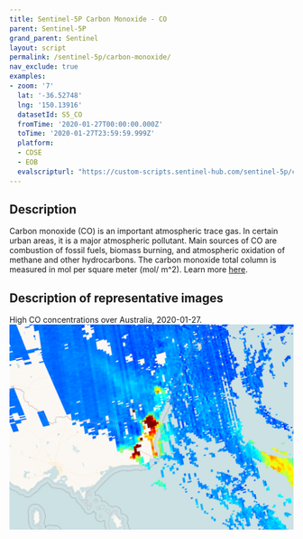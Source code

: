 ```yaml
---
title: Sentinel-5P Carbon Monoxide - CO
parent: Sentinel-5P
grand_parent: Sentinel
layout: script
permalink: /sentinel-5p/carbon-monoxide/
nav_exclude: true
examples:
- zoom: '7'
  lat: '-36.52748'
  lng: '150.13916'
  datasetId: S5_CO
  fromTime: '2020-01-27T00:00:00.000Z'
  toTime: '2020-01-27T23:59:59.999Z'
  platform:
  - CDSE
  - EOB
  evalscripturl: "https://custom-scripts.sentinel-hub.com/sentinel-5p/carbon-monoxide/script.js"
---
```


## Description
Carbon monoxide (CO) is an important atmospheric trace gas. In certain urban areas, it is a major atmospheric pollutant. Main sources of CO are combustion of fossil fuels, biomass burning, and atmospheric oxidation of methane and other hydrocarbons. The carbon monoxide total column is measured in mol per square meter (mol/ m^2). Learn more [here](https://sentinels.copernicus.eu/web/sentinel/data-products/-/asset_publisher/fp37fc19FN8F/content/sentinel-5-precursor-level-2-carbon-monoxide).

## Description of representative images

High CO concentrations over Australia, 2020-01-27.
![NO2 tropospheric column](fig/fig1.png)


